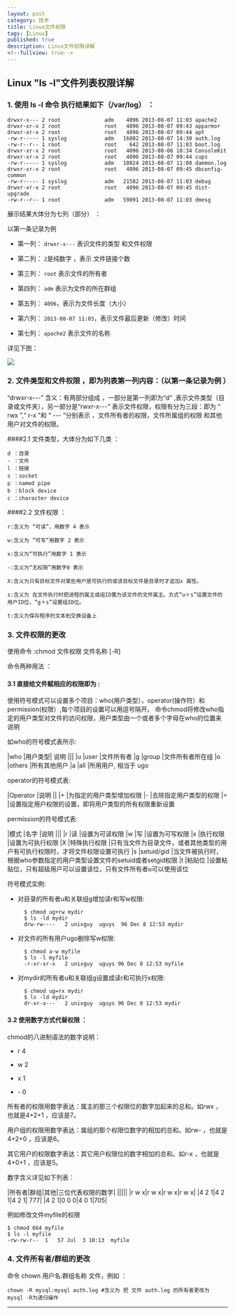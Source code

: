 ```yaml
---
layout: post
category: 技术
title: Linux文件权限
tags: [Linux]
published: true
description: Linux文件权限详解
<!--fullview: true-->
---
```



## Linux "ls -l"文件列表权限详解

### 1. 使用 ls -l 命令 执行结果如下（/var/log） ：

	drwxr-x--- 2 root              adm    4096 2013-08-07 11:03 apache2  
	drwxr-xr-x 2 root              root   4096 2013-08-07 09:43 apparmor  
	drwxr-xr-x 2 root              root   4096 2013-08-07 09:44 apt  
	-rw-r----- 1 syslog            adm   16802 2013-08-07 14:30 auth.log  
	-rw-r--r-- 1 root              root    642 2013-08-07 11:03 boot.log  
	drwxr-xr-x 2 root              root   4096 2013-08-06 18:34 ConsoleKit  
	drwxr-xr-x 2 root              root   4096 2013-08-07 09:44 cups  
	-rw-r----- 1 syslog            adm   10824 2013-08-07 11:08 daemon.log  
	drwxr-xr-x 2 root              root   4096 2013-08-07 09:45 dbconfig-common  
	-rw-r----- 1 syslog            adm   21582 2013-08-07 11:03 debug  
	drwxr-xr-x 2 root              root   4096 2013-08-07 09:45 dist-upgrade  
	-rw-r--r-- 1 root              adm   59891 2013-08-07 11:03 dmesg  
	
展示结果大体分为七列（部分） ：

以第一条记录为例

- 第一列： `drwxr-x---` 表识文件的类型 和文件权限   
  
- 第二列： `2`是纯数字 ，表示 文件链接个数  
  
- 第三列： `root` 表示文件的所有者   
  
- 第四列： `adm` 表示为文件的所在群组   
  
- 第五列： `4096`，表示为文件长度（大小）  
  
- 第六列： `2013-08-07 11:03`，表示文件最后更新（修改）时间  
  
- 第七列： `apache2` 表示文件的名称  

详见下图：

![](http://img.blog.csdn.net/20130807144329984?watermark/2/text/aHR0cDovL2Jsb2cuY3Nkbi5uZXQvSmVuTWluWmhhbmc=/font/5a6L5L2T/fontsize/400/fill/I0JBQkFCMA==/dissolve/70/gravity/SouthEast)

### 2. 文件类型和文件权限 ，即为列表第一列内容：（以第一条记录为例 ）

“drwxr-x---” 含义：有两部分组成 ，一部分是第一列即为“d” ,表示文件类型（目录或文件夹），另一部分是“rwxr-x---” 表示文件权限，权限有分为三段：即为 “ rwx ”,“  r-x  ”和 “ ---  ”分别表示 ，文件所有者的权限，文件所属组的权限 和其他用户对文件的权限。

####2.1 文件类型，大体分为如下几类 ：

	d ：目录   
	- ：文件   
	l ：链接   
	s ：socket   
	p ：named pipe   
	b ：block device   
	c ：character device  
	
####2.2 文件权限 ：

	r:含义为 “可读”，用数字 4 表示   
  
	w:含义为 “可写”用数字 2 表示  
  
	x:含义为“可执行”用数字 1 表示  
  
	-:含义为“无权限”用数字0 表示
  
	X:含义为只有目标文件对某些用户是可执行的或该目标文件是目录时才追加x 属性。   
	
	s:含义为 在文件执行时把进程的属主或组ID置为该文件的文件属主。方式“u＋s”设置文件的用户ID位，“g＋s”设置组ID位。 
	  
	t:含义为保存程序的文本到交换设备上  
	
### 3. 文件权限的更改

使用命令 :chmod  文件权限 文件名称 [-R]

命令两种用法 ：

#### 3.1 直接给文件赋相应的权限即为 :

使用符号模式可以设置多个项目：who(用户类型），operator(操作符）和permission(权限）,每个项目的设置可以用逗号隔开。 命令chmod将修改who指定的用户类型对文件的访问权限，用户类型由一个或者多个字母在who的位置来说明

如who的符号模式表所示:

|who	|用户类型|	说明
|||
|u	|user	|文件所有者
|g	|group	|文件所有者所在组
|o	|others	|所有其他用户
|a	|all	|所用用户, 相当于 ugo

operator的符号模式表:

|Operator	|说明
||
|+	|为指定的用户类型增加权限
|-	|去除指定用户类型的权限
|=	|设置指定用户权限的设置，即将用户类型的所有权限重新设置

permission的符号模式表:

|模式	|名字	|说明
|||
|r	|读	|设置为可读权限
|w	|写	|设置为可写权限
|x	|执行权限		|设置为可执行权限
|X	|特殊执行权限	|只有当文件为目录文件，或者其他类型的用户有可执行权限时，才将文件权限设置可执行
|s	|setuid/gid	|当文件被执行时，根据who参数指定的用户类型设置文件的setuid或者setgid权限
|t	|粘贴位	|设置粘贴位，只有超级用户可以设置该位，只有文件所有者u可以使用该位

符号模式实例:

- 对目录的所有者u和关联组g增加读r和写w权限:

		$ chmod ug+rw mydir
		$ ls -ld mydir
		drw-rw----   2 unixguy  uguys  96 Dec 8 12:53 mydir

- 对文件的所有用户ugo删除写w权限:

		$ chmod a-w myfile
		$ ls -l myfile
		-r-xr-xr-x   2 unixguy  uguys 96 Dec 8 12:53 myfile
	
- 对mydir的所有者u和关联组g设置成读r和可执行x权限:

		$ chmod ug=rx mydir
		$ ls -ld mydir
		dr-xr-x---   2 unixguy  uguys 96 Dec 8 12:53 mydir
	
#### 3.2 使用数字方式代替权限 ：   

chmod的八进制语法的数字说明：

- r 4

- w 2

- x 1

- \- 0

所有者的权限用数字表达：属主的那三个权限位的数字加起来的总和。如rwx ，也就是4+2+1 ，应该是7。

用户组的权限用数字表达：属组的那个权限位数字的相加的总和。如rw- ，也就是4+2+0 ，应该是6。

其它用户的权限数字表达：其它用户权限位的数字相加的总和。如r-x ，也就是4+0+1 ，应该是5。

数字含义详见如下列表：

|所有者|群组|其他|三位代表权限的数字|
|||||
|r w x|r w x|r w x|r w x|
|4 2 1|4 2 1|4 2 1| 777|
|4 2 1|0 0 0|4 0 1|705|

例如修改文件myfile的权限

	$ chmod 664 myfile
	$ ls -l myfile
	-rw-rw-r--  1   57 Jul  3 10:13  myfile


### 4. 文件所有者/群组的更改

命令 chown 用户名:群组名称 文件，例如 ：

	chown -R mysql:mysql auth.log #含义为 把 文件 auth.log 的所有者更改为 mysql -R为递归操作

---